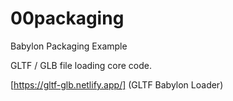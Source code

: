 # 00packaging
Babylon Packaging Example

GLTF / GLB file loading core code.

[https://gltf-glb.netlify.app/] (GLTF Babylon Loader)

